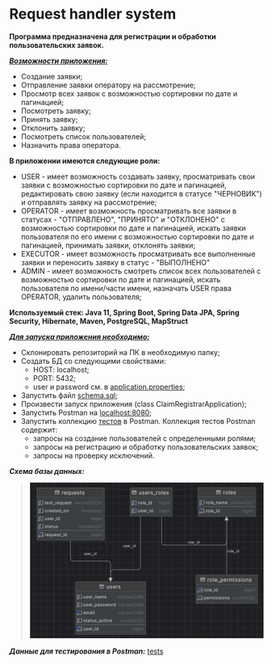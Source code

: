 # Request handler system

**Программа предназначена для регистрации и обработки пользовательских заявок.**

<u>***Возможности приложения:***</u>
- Создание заявки;
- Отправление заявки оператору на рассмотрение;
- Просмотр всех заявок с возможностью сортировки по дате и пагинацией;
- Посмотреть заявку;
- Принять заявку;
- Отклонить заявку;
- Посмотреть список пользователей;
- Назначить права оператора.

**В приложении имеются следующие роли:**
- USER - имеет возможность создавать заявку, просматривать свои заявки с возможностью сортировки по дате и пагинацией,
  редактировать свою заявку (если находится в статусе "ЧЕРНОВИК") и отправлять заявку на рассмотрение;
- OPERATOR - имеет возможность просматривать все заявки в статусах - "ОТПРАВЛЕНО", "ПРИНЯТО" и "ОТКЛОНЕНО" с
  возможностью сортировки по дате и пагинацией, искать заявки пользователя по его имени с возможностью сортировки
  по дате и пагинацией, принимать заявки, отклонять заявки;
- EXECUTOR - имеет возможность просматривать все выполненные заявки и переносить заявку в статус - "ВЫПОЛНЕНО"
- ADMIN - имеет возможность смотреть список всех пользователей с возможностью сортировки по дате и пагинацией,
  искать пользователя по имени/части имени, назначать USER права OPERATOR, удалить пользователя;

**Используемый стек: Java 11, Spring Boot, Spring Data JPA, Spring Security, Hibernate, Maven, PostgreSQL, MapStruct**

<u>***Для запуска приложения необходимо:***</u>
- Склонировать репозиторий на ПК в необходимую папку;
- Создать БД со следующими свойствами:
  - HOST: localhost;
  - PORT: 5432;
  - user и password см. в
    [application.properties](
    https://github.com/mikhailovPI/request-handler-system/blob/develop/src/main/resources/application.properties);
- Запустить файл
  [schema.sql](https://github.com/mikhailovPI/request-handler-system/blob/develop/src/main/resources/db/schema.sql);
- Произвести запуск приложения (class ClaimRegistrarApplication);
- Запустить Postman на [localhost:8080](http://localhost:8080);
- Запустить коллекцию
  [тестов](
  https://github.com/mikhailovPI/request-handler-system/blob/develop/info/request-handler-system.postman_collection.json)
  в Postman. Коллекция тестов Postman содержит:
  - запросы на создание пользователей с определенными ролями;
  - запросы на регистрацию и обработку пользовательских заявок;
  - запросы на проверку исключений.

***Схема базы данных:***
>![schema_database.png](info/schema_database.png)
>

***Данные для тестирования в Postman:***
[tests](
https://github.com/mikhailovPI/request-handler-system/blob/develop/info/request-handler-system.postman_collection.json)








